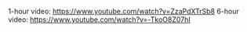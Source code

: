 1-hour video: https://www.youtube.com/watch?v=ZzaPdXTrSb8
6-hour video: https://www.youtube.com/watch?v=-TkoO8Z07hI
